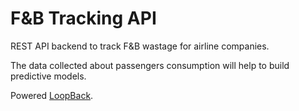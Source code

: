 # F&B Tracking API

REST API backend to track F&B wastage for airline companies.

The data collected about passengers consumption will help to build predictive models.

Powered [LoopBack](http://loopback.io).

